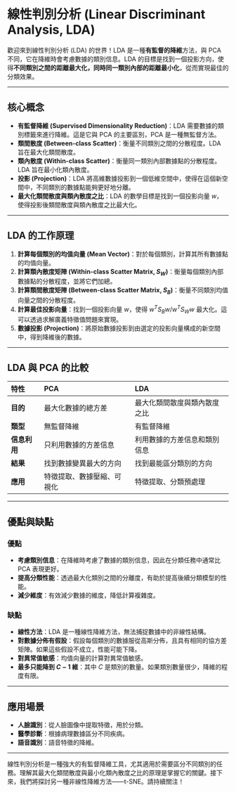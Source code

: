 # 線性判別分析 (Linear Discriminant Analysis, LDA)

歡迎來到線性判別分析 (LDA) 的世界！LDA 是一種**有監督的降維**方法，與 PCA 不同，它在降維時會考慮數據的類別信息。LDA 的目標是找到一個投影方向，使得**不同類別之間的距離最大化，同時同一類別內部的距離最小化**，從而實現最佳的分類效果。

---

## 核心概念

*   **有監督降維 (Supervised Dimensionality Reduction)**：LDA 需要數據的類別標籤來進行降維。這是它與 PCA 的主要區別，PCA 是一種無監督方法。
*   **類間散度 (Between-class Scatter)**：衡量不同類別之間的分散程度。LDA 旨在最大化類間散度。
*   **類內散度 (Within-class Scatter)**：衡量同一類別內部數據點的分散程度。LDA 旨在最小化類內散度。
*   **投影 (Projection)**：LDA 將高維數據投影到一個低維空間中，使得在這個新空間中，不同類別的數據點能夠更好地分離。
*   **最大化類間散度與類內散度之比**：LDA 的數學目標是找到一個投影向量 $w$，使得投影後類間散度與類內散度之比最大化。

---

## LDA 的工作原理

1.  **計算每個類別的均值向量 (Mean Vector)**：對於每個類別，計算其所有數據點的均值向量。
2.  **計算類內散度矩陣 (Within-class Scatter Matrix, $S_W$)**：衡量每個類別內部數據點的分散程度，並將它們加總。
3.  **計算類間散度矩陣 (Between-class Scatter Matrix, $S_B$)**：衡量不同類別均值向量之間的分散程度。
4.  **計算最佳投影向量**：找到一個投影向量 $w$，使得 $w^T S_B w / w^T S_W w$ 最大化。這可以透過求解廣義特徵值問題來實現。
5.  **數據投影 (Projection)**：將原始數據投影到由選定的投影向量構成的新空間中，得到降維後的數據。

---

## LDA 與 PCA 的比較

| 特性         | PCA                               | LDA                                   |
| :----------- | :-------------------------------- | :------------------------------------ |
| **目的**     | 最大化數據的總方差                | 最大化類間散度與類內散度之比          |
| **類型**     | 無監督降維                        | 有監督降維                            |
| **信息利用** | 只利用數據的方差信息              | 利用數據的方差信息和類別信息          |
| **結果**     | 找到數據變異最大的方向            | 找到最能區分類別的方向                |
| **應用**     | 特徵提取、數據壓縮、可視化        | 特徵提取、分類預處理                  |

---

## 優點與缺點

### 優點

*   **考慮類別信息**：在降維時考慮了數據的類別信息，因此在分類任務中通常比 PCA 表現更好。
*   **提高分類性能**：透過最大化類別之間的分離度，有助於提高後續分類模型的性能。
*   **減少維度**：有效減少數據的維度，降低計算複雜度。

### 缺點

*   **線性方法**：LDA 是一種線性降維方法，無法捕捉數據中的非線性結構。
*   **對數據分佈有假設**：假設每個類別的數據服從高斯分佈，且具有相同的協方差矩陣。如果這些假設不成立，性能可能下降。
*   **對異常值敏感**：均值向量的計算對異常值敏感。
*   **最多只能降到 $C-1$ 維**：其中 $C$ 是類別的數量。如果類別數量很少，降維的程度有限。

---

## 應用場景

*   **人臉識別**：從人臉圖像中提取特徵，用於分類。
*   **醫學診斷**：根據病理數據區分不同疾病。
*   **語音識別**：語音特徵的降維。

---

線性判別分析是一種強大的有監督降維工具，尤其適用於需要區分不同類別的任務。理解其最大化類間散度與最小化類內散度之比的原理是掌握它的關鍵。接下來，我們將探討另一種非線性降維方法——t-SNE。請持續關注！
